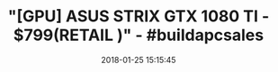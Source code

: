 ---
title: '"[GPU] ASUS STRIX GTX 1080 TI - $799(RETAIL )" - #buildapcsales'
name: >-
  ASUS ROG-STRIX-GTX1080TI-O11G-GAMING GeForce 11GB OC Edition VR Ready 5K HD
  Gaming HDMI DisplayPort DVI Overclocked PC GDDR5X Graphics Card
date: '2018-01-25 15:15:45'
buy_now: >-
  https://www.amazon.com/ROG-STRIX-GTX1080TI-O11G-GAMING-GeForce-DisplayPort-Overclocked-Graphics/dp/B06XXZBPHZ?psc=1&SubscriptionId=AKIAIA5RBQIWQVTCUEUQ&tag=coldcutdeals-20&linkCode=xm2&camp=2025&creative=165953&creativeASIN=B06XXZBPHZ
description_markdown: >+
  ASUS ROG-STRIX-GTX1080TI-O11G-GAMING GeForce 11GB OC Edition VR Ready 5K HD
  Gaming HDMI DisplayPort DVI Overclocked PC GDDR5X Graphics Card

    - 1708 MHz Boost Clock (OC Mode) featuring 11GB GDDR5X 352-bit memory, 3584 CUDA cores, and 11GB Frame Buffer

    - ASUS Aura Sync RGB lighting with additional 4-pin RGB header provides a nearly endless spectrum of colors with the ability to synchronize effects across an ever-expanding ecosystem of ASUS Aura Sync enabled products

    - MaxContact plus Auto-Extreme manufacturing technology delivers 2X more GPU to heatsink contact for increased cooling efficiency with premium quality aerospace-grade Super Alloy Power II components

    - Patented wing-blade 0dB fans with FanConnect II maximizes cooling performance using three axial fans to deliver 105% more air pressure and dual 4-pin headers for referencing chassis fans to GPU temperatures.

    - GPU Tweak II makes monitoring performance and streaming easier than ever, featuring Game Booster and a free 1-year premium license of XSplit Gamecaster

    - Supports the latest DirectXTM 12 and GeForce gaming features while delivering a maximum resolution of 7680 x 4320 for the ultimate 5K gaming experience

    - 5K Gaming and VR Ready with 2x HDMI 2.0, 2x DisplayPort 1.4, and 1x DVI port to simultaneously connect your VR headset and up to 4 monitors

tweet_id_str: '956546137162485761'
price: $799.99
you_save: ''
asin: B06XXZBPHZ
image: 'https://images-na.ssl-images-amazon.com/images/I/51Qbj%2BHjDmL.jpg'

---